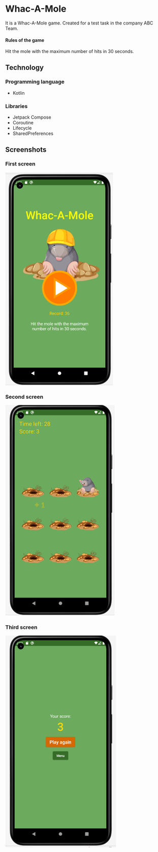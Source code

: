 # Whac-A-Mole
It is a Whac-A-Mole game.
Created for a test task in the company ABC Team.

#### Rules of the game
Hit the mole with the maximum number of hits in 30 seconds.

## Technology

### Programming language
- Kotlin

### Libraries

- Jetpack Compose
- Coroutine
- Lifecycle
- SharedPreferences

## Screenshots
### First screen
![First screen](https://raw.githubusercontent.com/Vaysha-Yawn/WhacAMole/master/first_screen.png)
### Second screen
![Second Screen](https://raw.githubusercontent.com/Vaysha-Yawn/WhacAMole/master/second_screen.png)
### Third screen
![Third screen](https://raw.githubusercontent.com/Vaysha-Yawn/WhacAMole/master/third_screen.png)